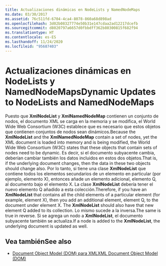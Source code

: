 ```yaml
---
title: Actualizaciones dinámicas en NodeLists y NamedNodeMaps
ms.date: 03/30/2017
ms.assetid: 76c511fd-6704-4ca4-8078-860a68d898ad
ms.openlocfilehash: 3d02b08327774e50b31e147cdaa2ad12217dcefb
ms.sourcegitcommit: d8020797a6657d0fbbdff362b80300815f682f94
ms.translationtype: HT
ms.contentlocale: es-ES
ms.lasthandoff: 11/24/2020
ms.locfileid: "95687403"
---
```

# <a name="dynamic-updates-to-nodelists-and-namednodemaps"></a><span data-ttu-id="8e0bd-102">Actualizaciones dinámicas en NodeLists y NamedNodeMaps</span><span class="sxs-lookup"><span data-stu-id="8e0bd-102">Dynamic Updates to NodeLists and NamedNodeMaps</span></span>

<span data-ttu-id="8e0bd-103">Puesto que **XmlNodeList** y **XmlNamedNodeMap** contienen un conjunto de nodos, el documento XML se carga en la memoria y se modifica, el World Wide Web Consortium (W3C) establece que es necesario que estos objetos que contienen conjuntos de nodos sean dinámicos.</span><span class="sxs-lookup"><span data-stu-id="8e0bd-103">Because the **XmlNodeList** and the **XmlNamedNodeMap** contain a set of nodes, yet the XML document is loaded into memory and is being modified, the World Wide Web Consortium (W3C) states that these objects that contain sets of nodes need to be dynamic.</span></span> <span data-ttu-id="8e0bd-104">Es decir, si el documento subyacente cambia, deberían cambiar también los datos incluidos en estos dos objetos.</span><span class="sxs-lookup"><span data-stu-id="8e0bd-104">That is, if the underlying document changes, then the data in these two objects should change also.</span></span> <span data-ttu-id="8e0bd-105">Por lo tanto, si tiene una clase **XmlNodeList** que contiene todos los elementos secundarios de un elemento en particular (por ejemplo, elemento X), entonces añade un elemento adicional, elemento Q, al documento bajo el elemento X. La clase **XmlNodeList** debería tener el nuevo elemento Q añadido a esta colección.</span><span class="sxs-lookup"><span data-stu-id="8e0bd-105">Therefore, if you have an **XmlNodeList** that contains all the child elements of a particular element (for example, element X), then you add an additional element, element Q, to the document under element X. The **XmlNodeList** should also have that new element Q added to its collection.</span></span> <span data-ttu-id="8e0bd-106">Lo mismo sucede a la inversa.</span><span class="sxs-lookup"><span data-stu-id="8e0bd-106">The same is true in reverse.</span></span> <span data-ttu-id="8e0bd-107">Si se agrega un nodo a **XmlNodeList**, el documento subyacente también se actualiza.</span><span class="sxs-lookup"><span data-stu-id="8e0bd-107">If a node is added to the **XmlNodeList**, the underlying document is updated as well.</span></span>  
  
## <a name="see-also"></a><span data-ttu-id="8e0bd-108">Vea también</span><span class="sxs-lookup"><span data-stu-id="8e0bd-108">See also</span></span>

- [<span data-ttu-id="8e0bd-109">Document Object Model (DOM) para XML</span><span class="sxs-lookup"><span data-stu-id="8e0bd-109">XML Document Object Model (DOM)</span></span>](xml-document-object-model-dom.md)
